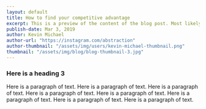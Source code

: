 ```yaml
---
layout: default
title: How to find your competitive advantage
excerpt: This is a preview of the content of the blog post. Most likely the two opening sentences of the post.
publish-date: Mar 3, 2019
author: Kevin Michael
author-url: "https://instagram.com/abstraction"
author-thumbnail: "/assets/img/users/kevin-michael-thumbnail.png"
thumbnail: "/assets/img/blog/blog-thumbnail-3.jpg"
---
```


### Here is a heading 3

Here is a paragraph of text. Here is a paragraph of text. Here is a paragraph of text. Here is a paragraph of text. Here is a paragraph of text. Here is a paragraph of text. Here is a paragraph of text. Here is a paragraph of text.
